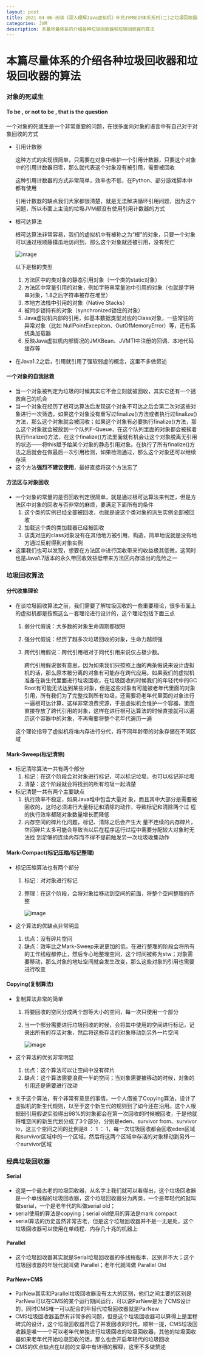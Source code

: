```yaml
---
layout: post
title: 2021-04-06-阅读《深入理解Java虚拟机》补充JVM知识体系系列(二)之垃圾回收器和垃圾回收器算法
categories: JVM
description: 本篇尽量体系的介绍各种垃圾回收器和垃圾回收器的算法
---
```


本篇尽量体系的介绍各种垃圾回收器和垃圾回收器的算法
======

### 对象的死或生

#### To be , or not to be , that is the question

一个对象的死或生是一个非常重要的问题，在很多面向对象的语言中有自己对于对象回收的方式

- 引用计数器

  这种方式的实现很简单，只需要在对象中维护一个引用计数器，只要这个对象中的引用计数器归零，那么就代表这个对象没有被引用，需要被回收

  这种引用计数器的方式非常简单，效率也不低，在Python、部分游戏脚本中都有使用

  引用计数器的缺点我们大家都很清楚，就是无法解决循环引用问题，因为这个问题，所以市面上主流的垃圾JVM都没有使用引用计数器的方式

- 根可达算法

  根可达算法非常容易，我们的虚拟机中有被称之为“根”的对象，只要一个对象可以通过根顺藤摸瓜地访问到，那么这个对象就还被引用，没有死亡

  ![image](\images\posts\JVM\2021-04-06-阅读《深入理解Java虚拟机》补充JVM知识体系系列(二)之垃圾回收器和垃圾回收器算法-1.png)

  以下是根的类型

  1. 方法区中的类对象的静态引用对象（一个类的static对象）
  2. 方法区中常量引用的对象，例如字符串常量池中引用的对象（也就是字符串对象，1.8之后字符串被存在堆里）
  3. 本地方法栈中引用的对象（Native Stacks）
  4. 被同步锁持有的对象（synchronized锁住的对象）
  5. Java虚拟机内部的引用，如基本数据类型对应的Class对象，一些常驻的异常对象（比如 NullPointExcepiton、OutOfMemoryError）等，还有系统类加载器
  6. 反映Java虚拟机内部情况的JMXBean、JVMTI中注册的回调、本地代码缓存等

- 在Java1.2之后，引用就引用了强软弱虚的概念，这里不多做赘述

#### 一个对象的自我拯救

- 当一个对象被判定为垃圾的时候其实它不会立刻就被回收，其实它还有一个拯救自己的机会
- 当一个对象在经历了根可达算法后发现这个对象不可达之后会第二次对这些对象进行一次筛选，如果这个对象没有重写过finalize()方法或者执行过finalize()方法，那么这个对象就会被回收；如果这个对象有必要执行finalize()方法，那么这个对象就会被放到一个队列F-Queue，在这个队列里面的对象都会被挨着执行finalize()方法，在这个finalize()方法里面就有机会让这个对象脱离无引用的状态——将this赋予给某个对象的静态引用对象。在执行了所有finalize()方法之后就会在做最后一次引用检测，如果检测通过，那么这个对象还可以继续存活
- 这个方法**强烈不建议使用**，最好直接将这个方法忘了

#### 方法区与对象回收

- 一个对象的常量的是否回收判定很简单，就是通过根可达算法来判定，但是方法区中对象的回收与否非常的麻烦，要满足下面所有的条件
  1. 这个类的实例已经全部被回收，也就是说这个类对象的派生实例全部被回收
  2. 加载这个类的类加载器已经被回收
  3. 该类对应的class对象没有在其他地方被引用，构造，简单地说就是没有地方通过反射得到对象实例
- 这里我们也可以发现，想要在方法区中进行回收带来的收益极其低微，这同时也是Java1.7版本的永久带回收效益低带来方法区内存溢出的危险之一

### 垃圾回收算法

#### 分代收集理论

- 在谈垃圾回收算法之前，我们需要了解垃圾回收的一些重要理论，很多市面上的虚拟机都是按照这么一套理论进行设计的，这个理论包括下面三点

  1. 弱分代假说：大多数的对象生命周期都很短

  2. 强分代假说：经历了越多次垃圾回收的对象，生命力越顽强

  3. 跨代引用假说：跨代引用相对于同代引用来说仅占极少数。

     跨代引用假说很有意思，因为如果我们只按照上面的两条假说来设计虚拟机的话，那么原本被分离的对象有可能存在跨代应用。如果我们的虚拟机准备在新生代里面进行垃圾回收，在垃圾回收的时候我们的年轻代中的GC Root有可能无法达到某些对象，但是这些对象有可能被老年代里面的对象引用，所有我们为了完整找到所有垃圾，还需要将老年代里面的对象进行一遍根可达计算，这样非常浪费资源，于是虚拟机会维护一个容器，里面直接存放了跨代引用的对象，这样在进行根可达算法的时候直接就可以遍历这个容器中的对象，不再需要将整个老年代遍历一遍

  这个理论指导了虚拟机将堆内存进行分代，将不同年龄带的对象存储在不同区域

#### Mark-Sweep(标记清除)

- 标记清除算法一共有两个部分
  1. 标记：在这个阶段会对对象进行标记，可以标记垃圾，也可以标记非垃圾
  2. 清楚：这个阶段就会将找到的所有垃圾一起清楚
- 标记清楚一共有两个主要缺点
  1. 执行效率不稳定，如果Java堆中包含大量对 象，而且其中大部分是需要被回收的，这时必须进行大量标记和清除的动作，导致标记和清除两个过 程的执行效率都随对象数量增长而降低
  2. 内存空间的碎片化问题，标记、清除之后会产生大 量不连续的内存碎片，空间碎片太多可能会导致当以后在程序运行过程中需要分配较大对象时无法找 到足够的连续内存而不得不提前触发另一次垃圾收集动作

#### Mark-Compact(标记压缩/标记整理)

- 标记压缩算法也有两个部分

  1. 标记：对对象进行标记

  2. 整理：在这个阶段，会将对象给移动到空间的前面，将整个空间整理的齐整

     ![image](\images\posts\JVM\2021-04-06-阅读《深入理解Java虚拟机》补充JVM知识体系系列(二)之垃圾回收器和垃圾回收器算法-2.png)

- 这个算法的优缺点非常明显

  1. 优点：没有碎片空间
  2. 缺点：效率比之Mark-Sweep来说更加的低，在进行整理的阶段会将所有的工作线程都停止，然后专心地整理空间，这个时间被称为stw；对象需要移动，那么对象的地址空间就会发生改变，那么这些对象的引用也需要进行改变

#### Copying(复制算法)

- 复制算法非常的简单

  1. 将要回收的空间分成两个想等大小的空间，每一次只使用一个部分

  2. 当一个部分需要进行垃圾回收的时候，会将其中使用的空间进行标记，记录出所有的存活对象，然后将这些存活的对象移动到另外一片空间

     ![image](\images\posts\JVM\2021-04-06-阅读《深入理解Java虚拟机》补充JVM知识体系系列(二)之垃圾回收器和垃圾回收器算法-3.png)

- 这个算法的优劣非常明显

  1. 优点：这个算法可以让空间中没有碎片
  2. 缺点：这个算法需要浪费一半的空间；当对象需要被移动的时候，对象的引用还是需要进行改动

- 关于这个算法，有个非常有意思的事情。一个人借鉴了Copying算法，设计了虚拟机的新生代规则，以至于这个新生代的规则到了如今还在沿用。这个人根据弱引用假说实验得出98%的对象都会在第一次回收的时候被回收，于是他就将堆空间的新生代划分成了3个部分，分别是eden、survivor from、survivor to，这三个空间之间的比例是8 ： 1 ： 1，每一次垃圾回收都会回收eden区域和survivor区域中的一个区域，然后将这两个区域中存活的对象移动到另外一个survivor区域

### 经典垃圾回收器

#### Serial

- 这是一个最古老的垃圾回收器，从名字上我们就可以看得出，这个垃圾回收器是一个单线程的垃圾回收器，这个垃圾回收器分为两类，一个是年轻代的就叫做serial，一个是老年代的叫做serial old；
- serial使用的算法是copying；serial old使用的算法是mark compact
- serial算法的历史虽然非常古老，但是这个垃圾回收器并不是一无是处，这个垃圾回收器可以使用在单线程、内存几十兆的机器上

#### Parallel

- 这个垃圾回收器其实就是Serial垃圾回收器的多线程版本，区别并不大；这个垃圾回收器的年轻代就叫做 Parallel；老年代就叫做 Parallel Old

#### ParNew+CMS

- ParNew其实和Parallel垃圾回收器没有太大的区别，他们之间主要的区别是ParNew可以在CMS的某个运行期间运行，可以说ParNew是为了CMS设计的，同时CMS唯一可以配合的年轻代垃圾回收器就是ParNew
- CMS垃圾回收器虽然有非常多的问题，但是这个垃圾回收器可以算得上是里程碑式的设计，这个垃圾回收器开启了并发回收的时代，顺带一提，CMS垃圾回收器是唯一一个可以老年代单独进行垃圾回收的垃圾回收器，其他的垃圾回收器如果老年代开始垃圾回收的话，那么也会开启年轻代的垃圾回收
- CMS的优点缺点在以前的文章中有详细的解释，这里不多做赘述
